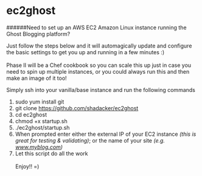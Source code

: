 # ec2ghost
######Need to set up an AWS EC2 Amazon Linux instance running the Ghost Blogging platform? 


Just follow the steps below and it will automagically update and configure the basic settings to get you up and running in a few minutes :)<br><br>Phase II will be a Chef cookbook so you can scale this up just in case you need to spin up multiple instances, or you could always run this and then make an image of it too!


Simply ssh into your vanilla/base instance and run the following commands

1. sudo yum install git<br>
2. git clone https://github.com/shadacker/ec2ghost<br>
3. cd ec2ghost<br>
4. chmod +x startup.sh<br>
5. ./ec2ghost/startup.sh<br>
6. When prompted enter either the external IP of your EC2 instance *(this is great for testing & validating)*; or the name of your site *(e.g. www.myblog.com)* 
7. Let this script do all the work<br><br>Enjoy!!  =)



